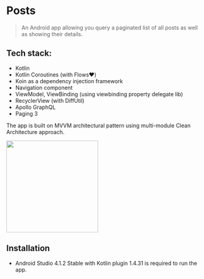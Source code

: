 # Posts 
> An Android app allowing you query a paginated list of all posts as well as showing their details.
## Tech stack:
- Kotlin
- Kotlin Coroutines (with Flows❤️)
- Koin as a dependency injection framework
- Navigation component
- ViewModel, ViewBinding (using viewbinding property delegate lib)
- RecyclerView (with DiffUtil)
- Apollo GraphQL
- Paging 3

The app is built on MVVM architectural pattern using multi-module Clean Architecture approach.

<img src="https://miro.medium.com/max/579/1*Vx08QVJWuGzE4THnpq7FsA.png" width="240">

## Installation

- Android Studio 4.1.2 Stable with Kotlin plugin 1.4.31 is required to run the app.
